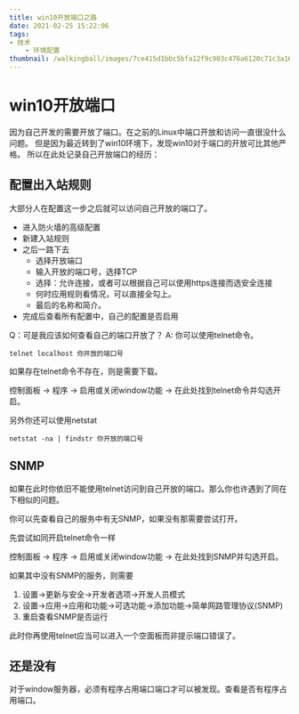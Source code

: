 ```yaml
---
title: win10开放端口之路
date: 2021-02-25 15:22:06
tags:
- 技术
    - 环境配置
thumbnail: /walkingball/images/7ce415d1bbc5bfa12f9c903c476a6120c71c3a16_raw.jpg
---
```

# win10开放端口
因为自己开发的需要开放了端口。在之前的Linux中端口开放和访问一直很没什么问题。
但是因为最近转到了win10环境下，发现win10对于端口的开放可比其他严格。
所以在此处记录自己开放端口的经历：

## 配置出入站规则
大部分人在配置这一步之后就可以访问自己开放的端口了。

- 进入防火墙的高级配置
- 新建入站规则
- 之后一路下去
    + 选择开放端口
    + 输入开放的端口号，选择TCP
    + 选择：允许连接，或者可以根据自己可以使用https连接而选安全连接
    + 何时应用规则看情况，可以直接全勾上。
    + 最后的名称和简介。
- 完成后查看所有配置中，自己的配置是否启用

Q：可是我应该如何查看自己的端口开放了？
A: 你可以使用telnet命令。

    telnet localhost 你开放的端口号

如果存在telnet命令不存在，则是需要下载。

控制面板 -> 程序 -> 启用或关闭window功能 -> 在此处找到telnet命令并勾选开启。

另外你还可以使用netstat

    netstat -na | findstr 你开放的端口号

## SNMP
如果在此时你依旧不能使用telnet访问到自己开放的端口。那么你也许遇到了同在下相似的问题。

你可以先查看自己的服务中有无SNMP，如果没有那需要尝试打开。

先尝试如同开启telnet命令一样

控制面板 -> 程序 -> 启用或关闭window功能 -> 在此处找到SNMP并勾选开启。

如果其中没有SNMP的服务，则需要

1. 设置->更新与安全->开发者选项->开发人员模式
2. 设置->应用->应用和功能->可选功能->添加功能->简单网路管理协议(SNMP)
3. 重启查看SNMP是否运行

此时你再使用telnet应当可以进入一个空面板而非提示端口错误了。

## 还是没有
对于window服务器，必须有程序占用端口端口才可以被发现。查看是否有程序占用端口。